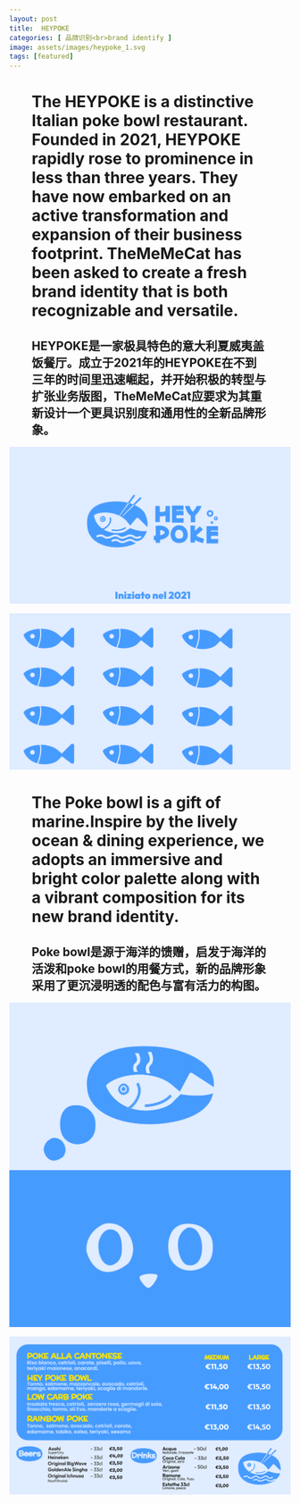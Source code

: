 ```yaml
---
layout: post
title:  HEYPOKE
categories: [ 品牌识别<br>brand identify ]
image: assets/images/heypoke_1.svg
tags: [featured]
---
```

<figure class="half">
<h1>The HEYPOKE is a distinctive Italian poke bowl restaurant. Founded in 2021, HEYPOKE rapidly rose to prominence in less than three years. They have now embarked on an active transformation and expansion of their business footprint. TheMeMeCat has been asked to create a fresh brand identity that is both recognizable and versatile.</h1>
<h2>HEYPOKE是一家极具特色的意大利夏威夷盖饭餐厅。成立于2021年的HEYPOKE在不到三年的时间里迅速崛起，并开始积极的转型与扩张业务版图，TheMeMeCat应要求为其重新设计一个更具识别度和通用性的全新品牌形象。</h2>
</figure>

![](/assets/images/heypoke_2.svg)

![](/assets/images/heypoke_3.svg)

<figure class="half">
<h1>The Poke bowl is a gift of marine.Inspire by the lively ocean & dining experience, we adopts an immersive and bright color palette along with a vibrant composition for its new brand identity.</h1>
<h2>Poke bowl是源于海洋的馈赠，启发于海洋的活泼和poke bowl的用餐方式，新的品牌形象采用了更沉浸明透的配色与富有活力的构图。</h2>
</figure>
<img align="right" src="/assets/images/heypoke_4.svg">

![](/assets/images/heypoke_5.svg)

![](/assets/images/heypoke_6.svg)
